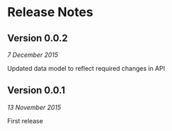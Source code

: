 # Release Notes

## Version 0.0.2
_7 December 2015_

Updated data model to reflect required changes in API

## Version 0.0.1
_13 November 2015_

First release
